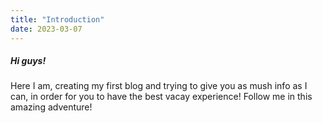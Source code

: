 ```yaml
---
title: "Introduction"
date: 2023-03-07
---
```


##### Hi guys!
Here I am, creating my first blog and trying to give you as mush info as I can, in order for you to have the best vacay experience!
Follow me in this amazing adventure!
